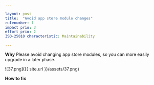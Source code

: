```yaml
---

layout: post
title:  "Avoid app store module changes"
rulenumber: 1
impact prio: 3
effort prio: 2
ISO-25010 characteristic: Maintainability

---
```


**Why**
Please avoid changing app store modules, so you can more easily upgrade in a later phase.

![37.png]({{ site.url }}/assets/37.png)

**How to fix**
